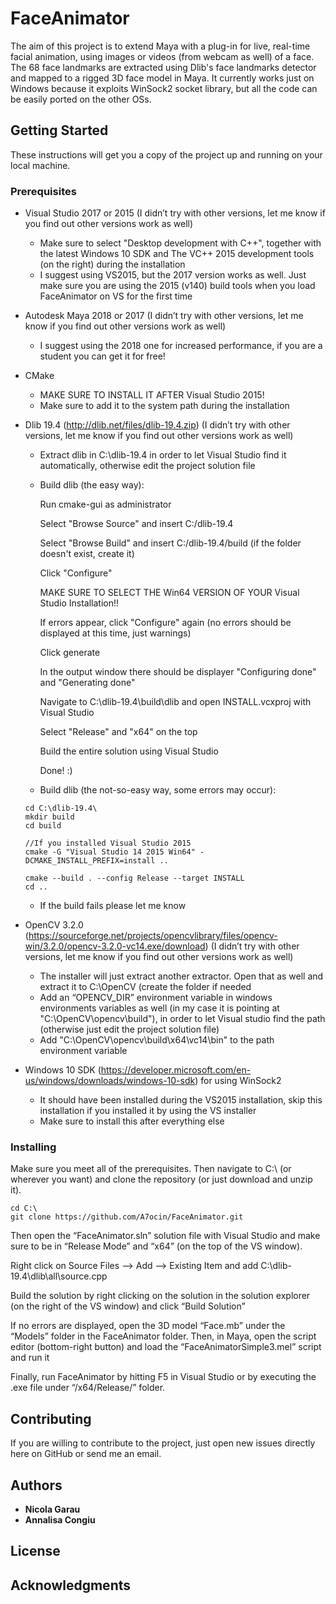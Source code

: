 # FaceAnimator

The aim of this project is to extend Maya with a plug-in for live, real-time facial animation, using images or videos (from webcam as well) of a face. The 68 face landmarks are extracted using Dlib's face landmarks detector and mapped to a rigged 3D face model in Maya.
It currently works just on Windows because it exploits WinSock2 socket library, but all the code can be easily ported on the other OSs.

## Getting Started

These instructions will get you a copy of the project up and running on your local machine.

### Prerequisites

-	Visual Studio 2017 or 2015 (I didn’t try with other versions, let me know if you find out other versions work as well)

    -   Make sure to select "Desktop development with C++", together with the latest Windows 10 SDK and The VC++ 2015 development tools (on the right) during the installation
    -   I suggest using VS2015, but the 2017 version works as well. Just make sure you are using the 2015 (v140) build tools when you load FaceAnimator on VS for the first time
	
-	Autodesk Maya 2018 or 2017 (I didn’t try with other versions, let me know if you find out other versions work as well)

    -   I suggest using the 2018 one for increased performance, if you are a student you can get it for free!
	
-	CMake
 
    -   MAKE SURE TO INSTALL IT AFTER Visual Studio 2015!
    -   Make sure to add it to the system path during the installation
	
-	Dlib 19.4 (http://dlib.net/files/dlib-19.4.zip) (I didn’t try with other versions, let me know if you find out other versions work as well)
  
    -	Extract dlib in C:\dlib-19.4 in order to let Visual Studio find it automatically, otherwise edit the project solution file
  
    -   Build dlib (the easy way):
	
	    Run cmake-gui as administrator
		
		Select "Browse Source" and insert C:/dlib-19.4
		
		Select "Browse Build" and insert C:/dlib-19.4/build (if the folder doesn't exist, create it)
		
		Click "Configure"
		
		MAKE SURE TO SELECT THE Win64 VERSION OF YOUR Visual Studio Installation!!
		
		If errors appear, click "Configure" again (no errors should be displayed at this time, just warnings)
		
		Click generate
		
		In the output window there should be displayer "Configuring done" and "Generating done"
		
		Navigate to C:\dlib-19.4\build\dlib and open INSTALL.vcxproj with Visual Studio
		
		Select "Release" and "x64" on the top
		
		Build the entire solution using Visual Studio
		
		Done! :)
		
    -	Build dlib (the not-so-easy way, some errors may occur):
    ```
    cd C:\dlib-19.4\
    mkdir build
    cd build

	//If you installed Visual Studio 2015
    cmake -G "Visual Studio 14 2015 Win64" -DCMAKE_INSTALL_PREFIX=install .. 
	
	cmake --build . --config Release --target INSTALL
	cd ..
    ```
	
	- If the build fails please let me know

-	OpenCV 3.2.0 (https://sourceforge.net/projects/opencvlibrary/files/opencv-win/3.2.0/opencv-3.2.0-vc14.exe/download) (I didn’t try with other versions, let me know if you find out other versions work as well)

    -   The installer will just extract another extractor. Open that as well and extract it to C:\OpenCV (create the folder if needed
    -	Add an “OPENCV_DIR” environment variable in windows environments variables as well (in my case it is pointing at "C:\OpenCV\opencv\build"), in order to let Visual studio find the path (otherwise just edit the project solution file)
    -   Add "C:\OpenCV\opencv\build\x64\vc14\bin" to the path environment variable
	
-	Windows 10 SDK (https://developer.microsoft.com/en-us/windows/downloads/windows-10-sdk) for using WinSock2

    -   It should have been installed during the VS2015 installation, skip this installation if you installed it by using the VS installer
    -   Make sure to install this after everything else

### Installing

Make sure you meet all of the prerequisites. Then navigate to C:\ (or wherever you want) and clone the repository (or just download and unzip it).

```
cd C:\
git clone https://github.com/A7ocin/FaceAnimator.git
```

Then open the “FaceAnimator.sln” solution file with Visual Studio and make sure to be in “Release Mode” and “x64” (on the top of the VS window).

Right click on Source Files --> Add --> Existing Item and add C:\dlib-19.4\dlib\all\source.cpp

Build the solution by right clicking on the solution in the solution explorer (on the right of the VS window) and click “Build Solution”

If no errors are displayed, open the 3D model “Face.mb” under the “Models” folder in the FaceAnimator folder. Then, in Maya, open the script editor (bottom-right button) and load the “FaceAnimatorSimple3.mel” script and run it

Finally, run FaceAnimator by hitting F5 in Visual Studio or by executing the .exe file under “/x64/Release/” folder.

## Contributing

If you are willing to contribute to the project, just open new issues directly here on GitHub or send me an email. 

## Authors

* **Nicola Garau** 
* **Annalisa Congiu** 

## License

## Acknowledgments

